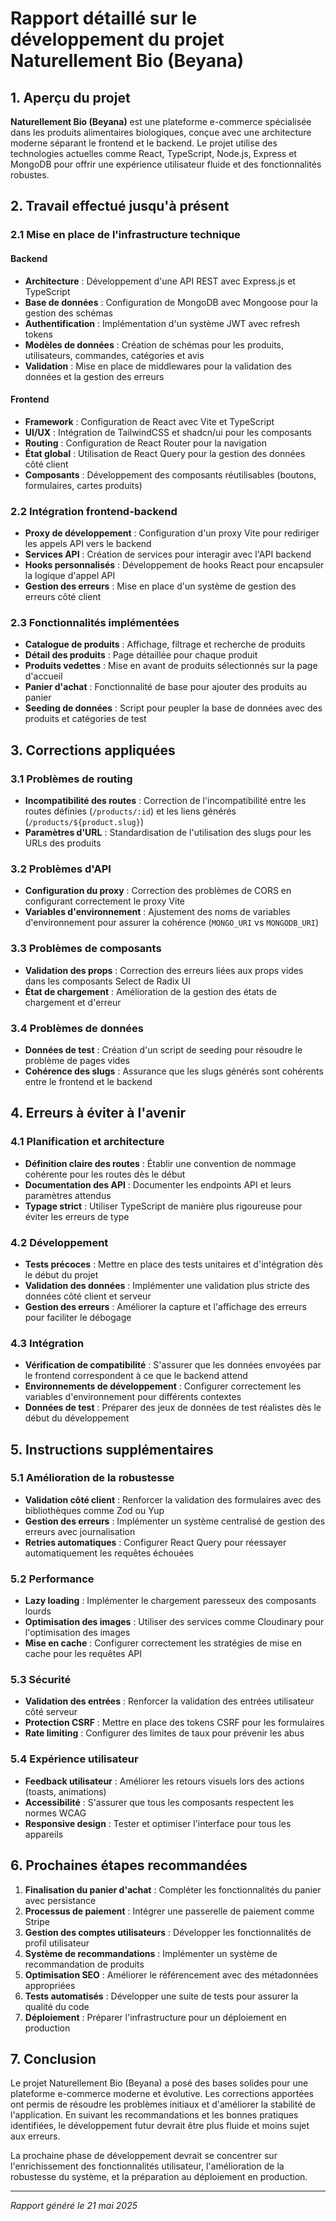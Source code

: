 # Rapport détaillé sur le développement du projet Naturellement Bio (Beyana)

## 1. Aperçu du projet

**Naturellement Bio (Beyana)** est une plateforme e-commerce spécialisée dans les produits alimentaires biologiques, conçue avec une architecture moderne séparant le frontend et le backend. Le projet utilise des technologies actuelles comme React, TypeScript, Node.js, Express et MongoDB pour offrir une expérience utilisateur fluide et des fonctionnalités robustes.

## 2. Travail effectué jusqu'à présent

### 2.1 Mise en place de l'infrastructure technique

#### Backend
- **Architecture** : Développement d'une API REST avec Express.js et TypeScript
- **Base de données** : Configuration de MongoDB avec Mongoose pour la gestion des schémas
- **Authentification** : Implémentation d'un système JWT avec refresh tokens
- **Modèles de données** : Création de schémas pour les produits, utilisateurs, commandes, catégories et avis
- **Validation** : Mise en place de middlewares pour la validation des données et la gestion des erreurs

#### Frontend
- **Framework** : Configuration de React avec Vite et TypeScript
- **UI/UX** : Intégration de TailwindCSS et shadcn/ui pour les composants
- **Routing** : Configuration de React Router pour la navigation
- **État global** : Utilisation de React Query pour la gestion des données côté client
- **Composants** : Développement des composants réutilisables (boutons, formulaires, cartes produits)

### 2.2 Intégration frontend-backend

- **Proxy de développement** : Configuration d'un proxy Vite pour rediriger les appels API vers le backend
- **Services API** : Création de services pour interagir avec l'API backend
- **Hooks personnalisés** : Développement de hooks React pour encapsuler la logique d'appel API
- **Gestion des erreurs** : Mise en place d'un système de gestion des erreurs côté client

### 2.3 Fonctionnalités implémentées

- **Catalogue de produits** : Affichage, filtrage et recherche de produits
- **Détail des produits** : Page détaillée pour chaque produit
- **Produits vedettes** : Mise en avant de produits sélectionnés sur la page d'accueil
- **Panier d'achat** : Fonctionnalité de base pour ajouter des produits au panier
- **Seeding de données** : Script pour peupler la base de données avec des produits et catégories de test

## 3. Corrections appliquées

### 3.1 Problèmes de routing

- **Incompatibilité des routes** : Correction de l'incompatibilité entre les routes définies (`/products/:id`) et les liens générés (`/products/${product.slug}`)
- **Paramètres d'URL** : Standardisation de l'utilisation des slugs pour les URLs des produits

### 3.2 Problèmes d'API

- **Configuration du proxy** : Correction des problèmes de CORS en configurant correctement le proxy Vite
- **Variables d'environnement** : Ajustement des noms de variables d'environnement pour assurer la cohérence (`MONGO_URI` vs `MONGODB_URI`)

### 3.3 Problèmes de composants

- **Validation des props** : Correction des erreurs liées aux props vides dans les composants Select de Radix UI
- **État de chargement** : Amélioration de la gestion des états de chargement et d'erreur

### 3.4 Problèmes de données

- **Données de test** : Création d'un script de seeding pour résoudre le problème de pages vides
- **Cohérence des slugs** : Assurance que les slugs générés sont cohérents entre le frontend et le backend

## 4. Erreurs à éviter à l'avenir

### 4.1 Planification et architecture

- **Définition claire des routes** : Établir une convention de nommage cohérente pour les routes dès le début
- **Documentation des API** : Documenter les endpoints API et leurs paramètres attendus
- **Typage strict** : Utiliser TypeScript de manière plus rigoureuse pour éviter les erreurs de type

### 4.2 Développement

- **Tests précoces** : Mettre en place des tests unitaires et d'intégration dès le début du projet
- **Validation des données** : Implémenter une validation plus stricte des données côté client et serveur
- **Gestion des erreurs** : Améliorer la capture et l'affichage des erreurs pour faciliter le débogage

### 4.3 Intégration

- **Vérification de compatibilité** : S'assurer que les données envoyées par le frontend correspondent à ce que le backend attend
- **Environnements de développement** : Configurer correctement les variables d'environnement pour différents contextes
- **Données de test** : Préparer des jeux de données de test réalistes dès le début du développement

## 5. Instructions supplémentaires

### 5.1 Amélioration de la robustesse

- **Validation côté client** : Renforcer la validation des formulaires avec des bibliothèques comme Zod ou Yup
- **Gestion des erreurs** : Implémenter un système centralisé de gestion des erreurs avec journalisation
- **Retries automatiques** : Configurer React Query pour réessayer automatiquement les requêtes échouées

### 5.2 Performance

- **Lazy loading** : Implémenter le chargement paresseux des composants lourds
- **Optimisation des images** : Utiliser des services comme Cloudinary pour l'optimisation des images
- **Mise en cache** : Configurer correctement les stratégies de mise en cache pour les requêtes API

### 5.3 Sécurité

- **Validation des entrées** : Renforcer la validation des entrées utilisateur côté serveur
- **Protection CSRF** : Mettre en place des tokens CSRF pour les formulaires
- **Rate limiting** : Configurer des limites de taux pour prévenir les abus

### 5.4 Expérience utilisateur

- **Feedback utilisateur** : Améliorer les retours visuels lors des actions (toasts, animations)
- **Accessibilité** : S'assurer que tous les composants respectent les normes WCAG
- **Responsive design** : Tester et optimiser l'interface pour tous les appareils

## 6. Prochaines étapes recommandées

1. **Finalisation du panier d'achat** : Compléter les fonctionnalités du panier avec persistance
2. **Processus de paiement** : Intégrer une passerelle de paiement comme Stripe
3. **Gestion des comptes utilisateurs** : Développer les fonctionnalités de profil utilisateur
4. **Système de recommandations** : Implémenter un système de recommandation de produits
5. **Optimisation SEO** : Améliorer le référencement avec des métadonnées appropriées
6. **Tests automatisés** : Développer une suite de tests pour assurer la qualité du code
7. **Déploiement** : Préparer l'infrastructure pour un déploiement en production

## 7. Conclusion

Le projet Naturellement Bio (Beyana) a posé des bases solides pour une plateforme e-commerce moderne et évolutive. Les corrections apportées ont permis de résoudre les problèmes initiaux et d'améliorer la stabilité de l'application. En suivant les recommandations et les bonnes pratiques identifiées, le développement futur devrait être plus fluide et moins sujet aux erreurs.

La prochaine phase de développement devrait se concentrer sur l'enrichissement des fonctionnalités utilisateur, l'amélioration de la robustesse du système, et la préparation au déploiement en production.

---

*Rapport généré le 21 mai 2025*
